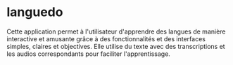 # languedo


Cette application permet à l'utilisateur d'apprendre des langues de manière interactive et amusante grâce à des fonctionnalités et des interfaces simples, claires et objectives. Elle utilise du texte avec des transcriptions et les audios correspondants pour faciliter l'apprentissage.

